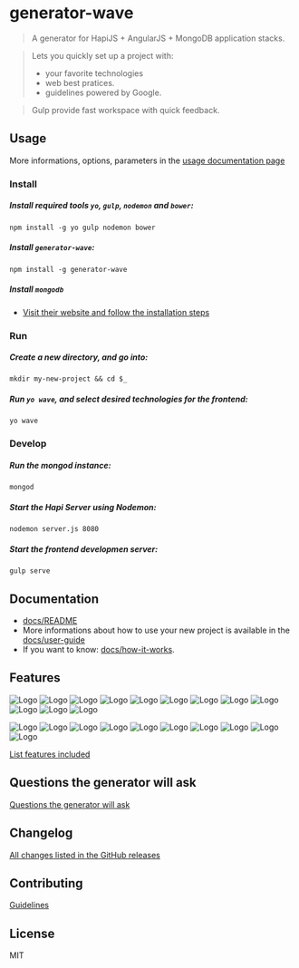 # generator-wave

> A generator for HapiJS + AngularJS + MongoDB application stacks.

> Lets you quickly set up a project with:
> * your favorite technologies
> * web best pratices.
> * guidelines powered by Google.

> Gulp provide fast workspace with quick feedback.


## Usage

More informations, options, parameters in the [usage documentation page](docs/usage.md)

### Install

##### Install required tools `yo`, `gulp`, `nodemon` and `bower`:
```
npm install -g yo gulp nodemon bower
```

##### Install `generator-wave`:
```
npm install -g generator-wave
```

##### Install `mongodb`
* [Visit their website and follow the installation steps](https://docs.mongodb.com/manual/tutorial/install-mongodb-on-os-x/)


### Run

##### Create a new directory, and go into:
```
mkdir my-new-project && cd $_
```

##### Run `yo wave`, and select desired technologies for the frontend:
```
yo wave
```

### Develop
##### Run the mongod instance:
```
mongod
```

##### Start the Hapi Server using Nodemon:
```
nodemon server.js 8080
```

##### Start the frontend developmen server:
```
gulp serve
```



## Documentation

* [docs/README](docs/README.md)
* More informations about how to use your new project is available in the [docs/user-guide](docs/user-guide.md)
* If you want to know: [docs/how-it-works](docs/how-it-works.md).


## Features

![Logo](docs/assets/gulp.png)
![Logo](docs/assets/angular.png)
![Logo](docs/assets/bootstrap.png)
![Logo](docs/assets/materialdesign.png)
![Logo](docs/assets/foundation.png)
![Logo](docs/assets/bower.png)
![Logo](docs/assets/webpack.png)
![Logo](docs/assets/karma.png)
![Logo](docs/assets/istanbul.png)
![Logo](docs/assets/browsersync.png)
![Logo](docs/assets/jasmine.png)
![Logo](docs/assets/protractor.png)

![Logo](docs/assets/babel.png)
![Logo](docs/assets/coffeescript.png)
![Logo](docs/assets/typescript.png)
![Logo](docs/assets/traceur.png)
![Logo](docs/assets/sass.png)
![Logo](docs/assets/less.png)
![Logo](docs/assets/stylus.png)
![Logo](docs/assets/jade.png)
![Logo](docs/assets/haml.png)
![Logo](docs/assets/handlebars.png)

[List features included](docs/usage.md#features-included-in-the-gulpfile)


## Questions the generator will ask

[Questions the generator will ask](docs/usage.md#questions-the-generator-will-ask)


## Changelog

[All changes listed in the GitHub releases](https://github.com/Swiip/generator-wave/releases)


## Contributing

[Guidelines](CONTRIBUTING.md)


## License

MIT

